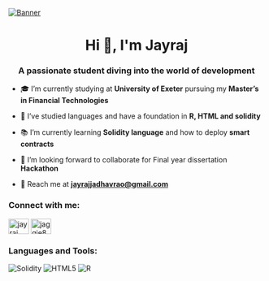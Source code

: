 [![Banner](https://nftcalendar.io/storage/uploads/events/2021/10/o2LKUTFrf72YF3e6oHOWXQvEeSh0RijuoVGCKtHg.gif)](https://nftcalendar.io/storage/uploads/events/2021/10/o2LKUTFrf72YF3e6oHOWXQvEeSh0RijuoVGCKtHg.gif)




<h1 align="center">Hi 👋, I'm Jayraj</h1>
<h3 align="center">A passionate student diving into the world of development</h3>

- 🎓 I’m currently studying at **University of Exeter** pursuing my **Master’s in Financial Technologies**

- 🌱 I’ve studied languages and have a foundation in **R, HTML and solidity**

- 📚 I’m currently learning **Solidity language** and how to deploy **smart contracts**

- 🤝 I’m looking forward to collaborate for Final year dissertation **Hackathon**

- 📧  Reach me at **jayrajjadhavrao@gmail.com**

<h3 align="left">Connect with me:</h3>
<p align="left">
<a href="https://linkedin.com/in/jayraj jadhavrao" target="blank"><img align="center" src="https://raw.githubusercontent.com/rahuldkjain/github-profile-readme-generator/master/src/images/icons/Social/linked-in-alt.svg" alt="jayraj jadhavrao" height="30" width="40" /></a>
<a href="https://discord.gg/jaggie8900" target="blank"><img align="center" src="https://raw.githubusercontent.com/rahuldkjain/github-profile-readme-generator/master/src/images/icons/Social/discord.svg" alt="jaggie8900" height="30" width="40" /></a>
</p>


<h3 align="left">Languages and Tools:</h3>

![Solidity](https://img.shields.io/badge/Solidity-%23363636.svg?style=flat&logo=solidity&logoColor=white) ![HTML5](https://img.shields.io/badge/html5-%23E34F26.svg?style=flat&logo=html5&logoColor=white) ![R](https://img.shields.io/badge/r-%23276DC3.svg?style=flat&logo=r&logoColor=white)


<!-- Proudly created with GPRM ( https://gprm.itsvg.in ) -->

